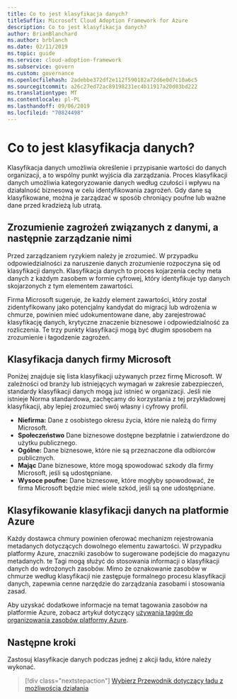 ```yaml
---
title: Co to jest klasyfikacja danych?
titleSuffix: Microsoft Cloud Adoption Framework for Azure
description: Co to jest klasyfikacja danych?
author: BrianBlanchard
ms.author: brblanch
ms.date: 02/11/2019
ms.topic: guide
ms.service: cloud-adoption-framework
ms.subservice: govern
ms.custom: governance
ms.openlocfilehash: 2adebbe372df2e112f590182a72d6e0d7c10a6c5
ms.sourcegitcommit: a26c27ed72ac89198231ec4b11917a20d03bd222
ms.translationtype: MT
ms.contentlocale: pl-PL
ms.lasthandoff: 09/06/2019
ms.locfileid: "70824498"
---
```

<!-- markdownlint-disable MD026 -->

# <a name="what-is-data-classification"></a>Co to jest klasyfikacja danych?

Klasyfikacja danych umożliwia określenie i przypisanie wartości do danych organizacji, a to wspólny punkt wyjścia dla zarządzania. Proces klasyfikacji danych umożliwia kategoryzowanie danych według czułości i wpływu na działalność biznesową w celu identyfikowania zagrożeń. Gdy dane są klasyfikowane, można je zarządzać w sposób chroniący poufne lub ważne dane przed kradzieżą lub utratą.

## <a name="understand-data-risks-then-manage-them"></a>Zrozumienie zagrożeń związanych z danymi, a następnie zarządzanie nimi

Przed zarządzaniem ryzykiem należy je zrozumieć. W przypadku odpowiedzialności za naruszenie danych zrozumienie rozpoczyna się od klasyfikacji danych. Klasyfikacja danych to proces kojarzenia cechy meta danych z każdym zasobem w formie cyfrowej, który identyfikuje typ danych skojarzonych z tym elementem zawartości.

Firma Microsoft sugeruje, że każdy element zawartości, który został zidentyfikowany jako potencjalny kandydat do migracji lub wdrożenia w chmurze, powinien mieć udokumentowane dane, aby zarejestrować klasyfikację danych, krytyczne znaczenie biznesowe i odpowiedzialność za rozliczenia. Te trzy punkty klasyfikacji mogą być długim sposobem na zrozumienie i łagodzenie zagrożeń.

## <a name="microsofts-data-classification"></a>Klasyfikacja danych firmy Microsoft

Poniżej znajduje się lista klasyfikacji używanych przez firmę Microsoft. W zależności od branży lub istniejących wymagań w zakresie zabezpieczeń, standardy klasyfikacji danych mogą już istnieć w organizacji. Jeśli nie istnieje Norma standardowa, zachęcamy do korzystania z tej przykładowej klasyfikacji, aby lepiej zrozumieć swój własny i cyfrowy profil.

- **Niefirma:** Dane z osobistego okresu życia, które nie należą do firmy Microsoft.
- **Społeczeństwo** Dane biznesowe dostępne bezpłatnie i zatwierdzone do użytku publicznego.
- **Ogólne:** Dane biznesowe, które nie są przeznaczone dla odbiorców publicznych.
- **Mając** Dane biznesowe, które mogą spowodować szkody dla firmy Microsoft, jeśli są udostępniane.
- **Wysoce poufne:** Dane biznesowe, które mogłyby spowodować, że firma Microsoft będzie mieć wiele szkód, jeśli są one udostępniane.

## <a name="tagging-data-classification-in-azure"></a>Klasyfikowanie klasyfikacji danych na platformie Azure

Każdy dostawca chmury powinien oferować mechanizm rejestrowania metadanych dotyczących dowolnego elementu zawartości. W przypadku platformy Azure, znaczniki zasobów to sugerowane podejście do magazynu metadanych. te Tagi mogą służyć do stosowania informacji o klasyfikacji danych do wdrożonych zasobów. Mimo że oznakowanie zasobów w chmurze według klasyfikacji nie zastępuje formalnego procesu klasyfikacji danych, zapewnia cenne narzędzie do zarządzania zasobami i stosowania zasad.

Aby uzyskać dodatkowe informacje na temat tagowania zasobów na platformie Azure, zobacz artykuł dotyczący [używania tagów do organizowania zasobów platformy Azure](/azure/azure-resource-manager/resource-group-using-tags).

## <a name="next-steps"></a>Następne kroki

Zastosuj klasyfikacje danych podczas jednej z akcji ładu, które należy wykonać.

> [!div class="nextstepaction"]
> [Wybierz Przewodnik dotyczący ładu z możliwością działania](../journeys/index.md)
